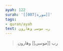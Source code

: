 ```yaml
---
ayah: 122
surah: '[[007|سورة]]'
tags:
- quran/ayah
text: رب موسى وهارون
---
```

> رب [[موسى]] وهارون
